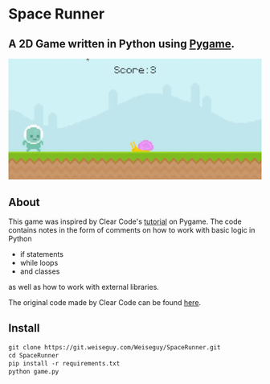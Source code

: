 # Space Runner
## A 2D Game written in Python using [Pygame](https://www.pygame.org/wiki/GettingStarted).

![Space Runner Visual](assets/runner.py.gif)

## About
This game was inspired by Clear Code's [tutorial](https://youtu.be/AY9MnQ4x3zk) on Pygame. The code contains
notes in the form of comments on how to work with basic logic in Python 

- if statements
- while loops
- and classes

as well as how to work with external libraries. 

The original code made by Clear Code can be found [here](https://github.com/clear-code-projects/UltimatePygameIntro).


## Install

```
git clone https://git.weiseguy.com/Weiseguy/SpaceRunner.git
cd SpaceRunner
pip install -r requirements.txt
python game.py
```

